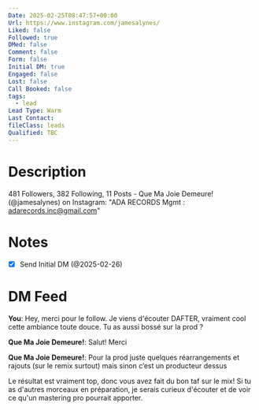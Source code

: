 ```yaml
---
Date: 2025-02-25T08:47:57+00:00
Url: https://www.instagram.com/jamesalynes/
Liked: false
Followed: true
DMed: false
Comment: false
Form: false
Initial DM: true
Engaged: false
Lost: false
Call Booked: false
tags:
  - lead
Lead Type: Warm
Last Contact: 
fileClass: leads
Qualified: TBC
---
```

# Description
481 Followers, 382 Following, 11 Posts - Que Ma Joie Demeure! (@jamesalynes) on Instagram: "ADA RECORDS
Mgmt : adarecords.inc@gmail.com"
# Notes
- [x] Send Initial DM (@2025-02-26)
# DM Feed
**You**: Hey, merci pour le follow. Je viens d'écouter DAFTER, vraiment cool cette ambiance toute douce. Tu as aussi bossé sur la prod ?

**Que Ma Joie Demeure!**: Salut! Merci

**Que Ma Joie Demeure!**: Pour la prod juste quelques réarrangements et rajouts (sur le remix surtout) mais sinon c’est un producteur dessus

Le résultat est vraiment top, donc vous avez fait du bon taf sur le mix! Si tu as d'autres morceaux en préparation, je serais curieux d'écouter et de voir ce qu'un mastering pro pourrait apporter.